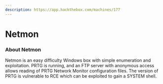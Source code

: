 ```yaml
---
description: https://app.hackthebox.com/machines/177
---
```


# Netmon

### About Netmon

Netmon is an easy difficulty Windows box with simple enumeration and exploitation. PRTG is running, and an FTP server with anonymous access allows reading of PRTG Network Monitor configuration files. The version of PRTG is vulnerable to RCE which can be exploited to gain a SYSTEM shell.
